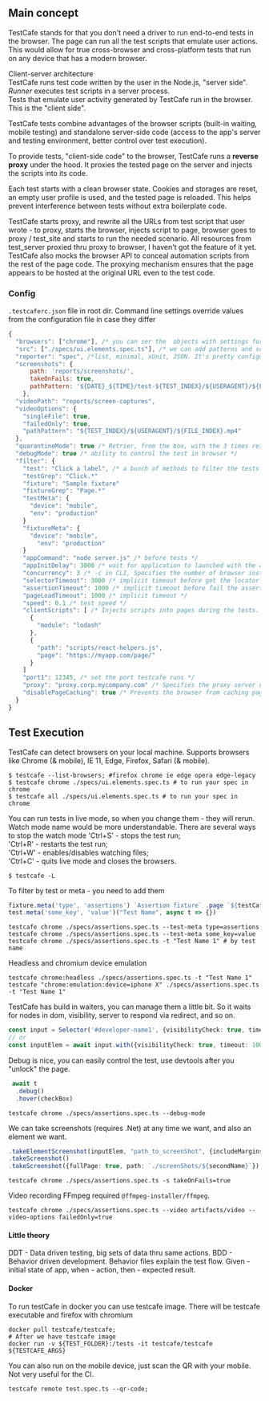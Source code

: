 ## Main concept
TestCafe stands for that you don't need a driver to run end-to-end tests in the browser. The page can run all the test
scripts that emulate user actions. This would allow for true cross-browser and cross-platform tests that run on any
device that has a modern browser.

Client-server architecture \
TestCafe runs test code written by the user in the Node.js, "server side". *Runner* executes test scripts in a server process. \
Tests that emulate user activity generated by TestCafe run in the browser. This is the "client side".

TestCafe tests combine advantages of the browser scripts (built-in waiting, mobile testing) and standalone server-side
code (access to the app's server and testing environment, better control over test execution).

To provide tests, "client-side code" to the browser, TestCafe runs a **reverse proxy** under the hood. It proxies the
tested page on the server and injects the scripts into its code.

Each test starts with a clean browser state. Cookies and storages are reset, an empty user profile is used, and the
tested page is reloaded. This helps prevent interference between tests without extra boilerplate code.

TestCafe starts proxy, and rewrite all the URLs from test script that user wrote - to proxy, starts the browser, injects
script to page, browser goes to proxy / test_site and starts to run the needed scenario. All resources from test_server
proxied thru proxy to browser, I haven't got the feature of it yet. TestCafe also mocks the browser API
to conceal automation scripts from the rest of the page code. The proxying mechanism ensures that the page appears
to be hosted at the original URL even to the test code.

### Config
`.testcaferc.json` file in root dir.
Command line settings override values from the configuration file in case they differ
```js
{
  "browsers": ["chrome"], /* you can ser the  objects with settings for browsers */
  "src": ["./specs/ui.elements.spec.ts"], /* we can add patterns and so on */
  "reporter": "spec", /*list, minimal, xUnit, JSON. It's pretty configurable */
  "screenshots": {
      path: 'reports/screenshots/',
      takeOnFails: true,
      pathPattern: '${DATE}_${TIME}/test-${TEST_INDEX}/${USERAGENT}/${FILE_INDEX}.png'
    },
  "videoPath": "reports/screen-captures",
  "videoOptions": {
    "singleFile": true,
    "failedOnly": true,
    "pathPattern": "${TEST_INDEX}/${USERAGENT}/${FILE_INDEX}.mp4"
  },
  "quarantineMode": true /* Retrier, from the box, with the 3 times retry and marks tests as non-deterministic (flaky) and unstable */
  "debugMode": true /* ability to control the test in browser */
  "filter": { 
    "test": "Click a label", /* a bunch of methods to filter the tests */
    "testGrep": "Click.*"
    "fixture": "Sample fixture"
    "fixtureGrep": "Page.*"
    "testMeta": {
      "device": "mobile",
      "env": "production"
    }
    "fixtureMeta": {
      "device": "mobile",
        "env": "production"
    }
    "appCommand": "node server.js" /* before tests */
    "appInitDelay": 3000 /* wait for application to launched with the appCommand option to initiali */
    "concurrency": 3 /* -c in CLI, Specifies the number of browser instances that should run tests concurrently. */
    "selectorTimeout": 3000 /* implicit timeout before get the locator */
    "assertionTimeout": 1000 /* implicit timeout before fail the assertion */
    "pageLoadTimeout": 1000 /* implicit timeout */
    "speed": 0.1 /* test speed */
    "clientScripts": [ /* Injects scripts into pages during the tests. Use this for client-side mock functions or helper scripts. */
      {
        "module": "lodash"
      },
      {
        "path": "scripts/react-helpers.js",
        "page": "https://myapp.com/page/"
      }
    ]
    "port1": 12345, /* set the port testcafe runs */
    "proxy": "proxy.corp.mycompany.com" /* Specifies the proxy server used in your local network to access the Internet. */
    "disablePageCaching": true /* Prevents the browser from caching page content. */
  }
}
```
## Test Execution
TestCafe can detect browsers on your local machine.
Supports browsers like Chrome (& mobile), IE 11, Edge, Firefox, Safari (& mobile).
```shell
$ testcafe --list-browsers; #firefox chrome ie edge opera edge-legacy
$ testcafe chrome ./specs/ui.elements.spec.ts # to run your spec in chrome
$ testcafe all ./specs/ui.elements.spec.ts # to run your spec in chrome
```

You can run tests in live mode, so when you change them - they will rerun. Watch mode name would be more understandable.
There are several ways to stop the watch mode
'Ctrl+S' - stops the test run; \
'Ctrl+R' - restarts the test run; \
'Ctrl+W' - enables/disables watching files; \
'Ctrl+C' - quits live mode and closes the browsers.
```shell
$ testcafe -L
```

To filter by test or meta - you need to add them
```ts
fixture.meta('type', 'assertions') `Assertion fixture` .page `${testCafeExampleURL}`
test.meta('some_key', 'value')("Test Name", async t => {})
```
```shell
testcafe chrome ./specs/assertions.spec.ts --test-meta type=assertions
testcafe chrome ./specs/assertions.spec.ts --test-meta some_key=value
testcafe chrome ./specs/assertions.spec.ts -t "Test Name 1" # by test name
```

Headless and chromium device emulation
```shell
testcafe chrome:headless ./specs/assertions.spec.ts -t "Test Name 1"
testcafe "chrome:emulation:device=iphone X" ./specs/assertions.spec.ts -t "Test Name 1"
```

TestCafe has build in waiters, you can manage them a little bit. So it waits for nodes in dom, visibility, server to 
respond via redirect, and so on.
```ts
const input = Selector('#developer-name1', {visibilityCheck: true, timeout: 10000});
// or
const inputElem = await input.with({visibilityCheck: true, timeout: 1000})
```

Debug is nice, you can easily control the test, use devtools after you "unlock" the page.
```ts
 await t
  .debug()
  .hover(checkBox)
```
```shell
testcafe chrome ./specs/assertions.spec.ts --debug-mode
```

We can take screenshots (requires .Net) at any time we want, and also an element we want.
```ts
.takeElementScreenshot(inputElem, "path_to_screenShot", {includeMargins: true}) // will save the screenshots in date folder
.takeScreenshot() 
.takeScreenshot({fullPage: true, path: `./screenShots/${secondName}`}) // will save in setted folder with secondName file name 
```
```shell
testcafe chrome ./specs/assertions.spec.ts -s takeOnFails=true
```

Video recording FFmpeg required `@ffmpeg-installer/ffmpeg`.
```shell
testcafe chrome ./specs/assertions.spec.ts --video artifacts/video --video-options failedOnly=true
```

#### Little theory
DDT - Data driven testing, big sets of data thru same actions.
BDD - Behavior driven development. Behavior files explain the test flow. Given - initial state of app, when - action, 
then - expected result.

#### Docker
To run testCafe in docker you can use testcafe image. There will be testcafe executable and firefox with chromium
```shell
docker pull testcafe/testcafe;
# After we have testcafe image
docker run -v ${TEST_FOLDER}:/tests -it testcafe/testcafe ${TESTCAFE_ARGS}  
```

You can also run on the mobile device, just scan the QR with your mobile. Not very useful for the CI. 
```shell
testcafe remote test.spec.ts --qr-code;
```